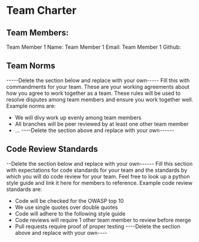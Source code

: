 # Team Charter


## Team Members: 

Team Member 1 Name:
Team Member 1 Email:
Team Member 1 Github: 


## Team Norms

-----Delete the section below  and replace with your own-----
Fill this with commandments for your team. These are your working agreements about how you agree to work together as a team. These rules will be used to resolve disputes among team members and ensure you work together well. Example norms are: 

- We will divy work up evenly among team members 
- All branches will be peer reviewed by at least one other team member
- ...
----Delete the section above and replace with your own------

## Code Review Standards

--Delete the section below and replace with your own------
Fill this section with expectations for code standards for your team and the standards by which you will do code review for your team. 
Feel free to look up a python style guide and link it here for members to reference. Example code review standards are:
- Code will be checked for the OWASP top 10
- We use single quotes over double quotes
- Code will adhere to the following style guide
- Code reviews will require 1 other team member to review before merge
- Pull requests require proof of proper testing
----Delete the section above and replace with your own----
